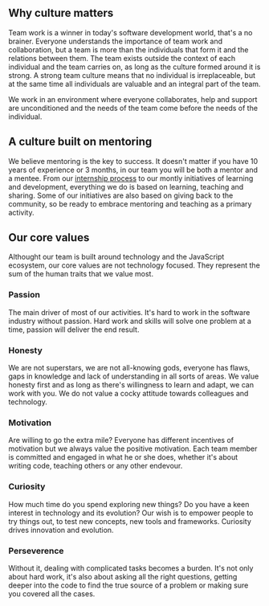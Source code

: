 ## Why culture matters

Team work is a winner in today's software development world, that's a no brainer. Everyone understands the importance of team work and collaboration, but a team is more than the individuals that form it and the relations between them. The team exists outside the context of each individual and the team carries on, as long as the culture formed around it is strong. A strong team culture means that no individual is irreplaceable, but at the same time all individuals are valuable and an integral part of the team.

We work in an environment where everyone collaborates, help and support are unconditioned and the needs of the team come before the needs of the individual.

## A culture built on mentoring

We believe mentoring is the key to success. It doesn't matter if you have 10 years of experience or 3 months, in our team you will be both a mentor and a mentee. From our [internship process](https://github.com/FortechRomania/js-team-showcase/blob/master/internship-process.md) to our montly initiatives of learning and development, everything we do is based on learning, teaching and sharing. Some of our initiatives are also based on giving back to the community, so be ready to embrace mentoring and teaching as a primary activity.

## Our core values

Althought our team is built around technology and the JavaScript ecosystem, our core values are not technology focused. They represent the sum of the human traits that we value most.

### Passion

The main driver of most of our activities. It's hard to work in the software industry without passion. Hard work and skills will solve one problem at a time, passion will deliver the end result.

### Honesty

We are not superstars, we are not all-knowing gods, everyone has flaws, gaps in knowledge and lack of understanding in all sorts of areas. We value honesty first and as long as there's willingness to learn and adapt, we can work with you. We do not value a cocky attitude towards colleagues and technology.

### Motivation

Are willing to go the extra mile? Everyone has different incentives of motivation but we always value the positive motivation. Each team member is committed and engaged in what he or she does, whether it's about writing code, teaching others or any other endevour.

### Curiosity

How much time do you spend exploring new things? Do you have a keen interest in technology and its evolution? Our wish is to empower people to try things out, to test new concepts, new tools and frameworks. Curiosity drives innovation and evolution.

### Perseverence

Without it, dealing with complicated tasks becomes a burden. It's not only about hard work, it's also about asking all the right questions, getting deeper into the code to find the true source of a problem or making sure you covered all the cases.
